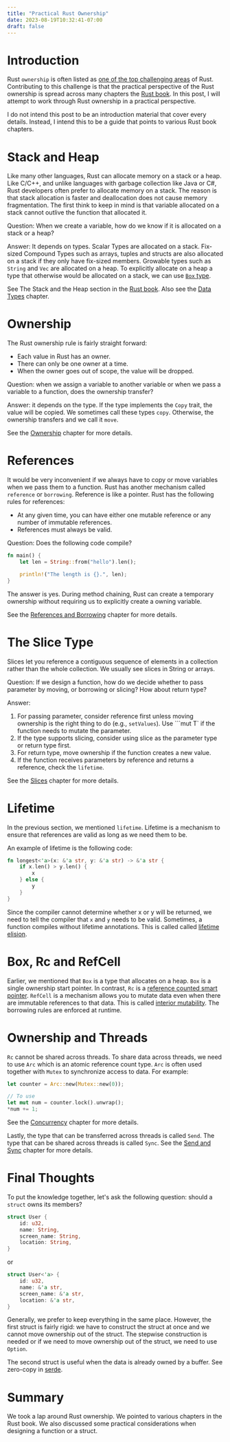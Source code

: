 ```yaml
---
title: "Practical Rust Ownership"
date: 2023-08-19T10:32:41-07:00
draft: false
---
```


# Introduction

Rust `ownership` is often listed as [one of the top challenging areas](https://opensource.googleblog.com/2023/06/rust-fact-vs-fiction-5-insights-from-googles-rust-journey-2022.html) of Rust. Contributing to this challenge is that the practical perspective
of the Rust ownership is spread across many chapters the [Rust book](https://doc.rust-lang.org/book/ch04-01-what-is-ownership.html). In this post, 
I will attempt to work through Rust ownership in a practical perspective.

I do not intend this post to be an introduction material that cover every details. Instead, I intend this to be a guide that points to various Rust book chapters.

# Stack and Heap

Like many other languages, Rust can allocate memory on a stack or a heap. Like C/C++, and unlike languages with garbage collection like Java or C#,
Rust developers often prefer to allocate memory on a stack. The reason is that stack allocation is faster and deallocation does not cause memory fragmentation. 
The first think to keep in mind is that variable allocated on a stack cannot outlive the function that allocated it.

Question: When we create a variable, how do we know if it is allocated on a stack or a heap?

Answer: It depends on types. Scalar Types are allocated on a stack. Fix-sized Compound Types such as arrays, tuples and structs
are also allocated on a stack if they only have fix-sized members. Growable types such as `String` and `Vec` are allocated on a heap. 
To explicitly allocate on a heap a type that otherwise would be allocated on a stack, we can use [`Box` type](https://doc.rust-lang.org/book/ch15-01-box.html?highlight=box#enabling-recursive-types-with-boxes).

See The Stack and the Heap section in the [Rust book](https://doc.rust-lang.org/book/ch04-01-what-is-ownership.html#the-stack-and-the-heap). Also see the [Data Types](https://doc.rust-lang.org/book/ch03-02-data-types.html) chapter.

# Ownership

The Rust ownership rule is fairly straight forward: 

* Each value in Rust has an owner.
* There can only be one owner at a time.
* When the owner goes out of scope, the value will be dropped.

Question: when we assign a variable to another variable or when we pass a variable to a function, does the ownership transfer?

Answer: it depends on the type. If the type implements the `Copy` trait, the value will be copied. We sometimes call these types `copy`. Otherwise, the ownership
transfers and we call it `move`.

See the [Ownership](https://doc.rust-lang.org/book/ch04-01-what-is-ownership) chapter for more details.

# References

It would be very inconvenient if we always have to copy or move variables when we pass them to a function. Rust has another mechanism called `reference` or `borrowing`. Reference is like a pointer. Rust has the following rules for references:

* At any given time, you can have either one mutable reference or any number of immutable references.
* References must always be valid.

Question: Does the following code compile?

```rust
fn main() {
    let len = String::from("hello").len();

    println!("The length is {}.", len);
}
```

The answer is yes. During method chaining, Rust can create a temporary ownership without requiring us to explicitly create a owning variable.

See the [References and Borrowing](https://doc.rust-lang.org/book/ch04-02-references-and-borrowing.html) chapter for more details.

# The Slice Type

Slices let you reference a contiguous sequence of elements in a collection rather than the whole collection. We usually see slices in String or arrays.

Question: If we design a function, how do we decide whether to pass parameter by moving, or borrowing or slicing? How about return type?

Answer:

1. For passing parameter, consider reference first unless moving ownership is the right thing to do (e.g., `setValues`). Use ```mut T` if the function needs to mutate the parameter.
1. If the type supports slicing, consider using slice as the parameter type or return type first.
1. For return type, move ownership if the function creates a new value.
1. If the function receives parameters by reference and returns a reference, check the `lifetime`.

See the [Slices](https://doc.rust-lang.org/book/ch04-03-slices.html) chapter for more details.

# Lifetime

In the previous section, we mentioned `lifetime`. Lifetime is a mechanism to ensure that references are valid as long as we need them to be.

An example of lifetime is the following code:

```rust
fn longest<'a>(x: &'a str, y: &'a str) -> &'a str {
    if x.len() > y.len() {
        x
    } else {
        y
    }
}
```

Since the compiler cannot determine whether x or y will be returned, we need to tell the compiler that `x` and `y` needs to be valid. Sometimes, a function
compiles without lifetime annotations. This is called called [lifetime elision](https://doc.rust-lang.org/book/ch10-03-lifetime-syntax.html#lifetime-elision).

# Box, Rc and RefCell

Earlier, we mentioned that `Box` is a type that allocates on a heap. `Box` is a single ownership start pointer. In contrast, `Rc` is a [reference counted 
smart pointer](https://doc.rust-lang.org/book/ch15-04-rc.html). `RefCell` is a mechanism allows you to mutate data even when there are immutable references 
to that data. This is called [interior mutability](https://doc.rust-lang.org/book/ch15-05-interior-mutability.html). The borrowing rules are enforced at runtime.

# Ownership and Threads

`Rc` cannot be shared across threads. To share data across threads, we need to use `Arc` which is an atomic reference count type. `Arc` is often used together
with `Mutex` to synchronize access to data. For example:

```rust
let counter = Arc::new(Mutex::new(0));

// To use
let mut num = counter.lock().unwrap();
*num += 1;
```

See the [Concurrency](https://doc.rust-lang.org/book/ch16-00-concurrency.html) chapter for more details.

Lastly, the type that can be transferred across threads is called `Send`. The type that can be shared across threads is called `Sync`. See the [Send and Sync](https://doc.rust-lang.org/book/ch16-02-message-passing.html#sending-multiple-messages) chapter for more details.

# Final Thoughts

To put the knowledge together, let's ask the following question: should a `struct` owns its members?

```rust
struct User {
    id: u32,
    name: String,
    screen_name: String,
    location: String,
}
```
or

```rust
struct User<'a> {
    id: u32,
    name: &'a str,
    screen_name: &'a str,
    location: &'a str,
}
```

Generally, we prefer to keep everything in the same place. However, the first struct is fairly rigid: we have to construct the struct at once and we cannot move ownership out of the struct. The stepwise construction is needed or if we need to move ownership out of the struct, we need to use `Option`.

The second struct is useful when the data is already owned by a buffer. See zero-copy in [serde](https://serde.rs/lifetimes.html).

# Summary

We took a lap around Rust ownership. We pointed to various chapters in the Rust book. We also discussed some practical considerations when designing a function or a struct.